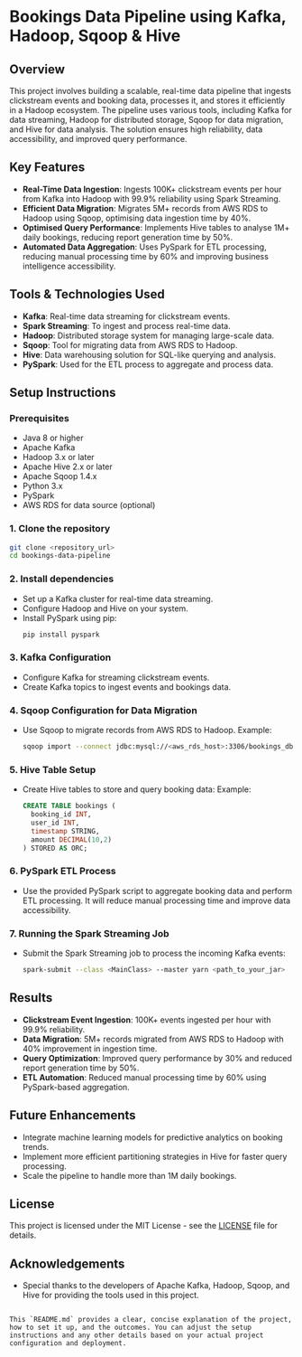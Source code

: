 # Bookings Data Pipeline using Kafka, Hadoop, Sqoop & Hive

## Overview
This project involves building a scalable, real-time data pipeline that ingests clickstream events and booking data, processes it, and stores it efficiently in a Hadoop ecosystem. The pipeline uses various tools, including Kafka for data streaming, Hadoop for distributed storage, Sqoop for data migration, and Hive for data analysis. The solution ensures high reliability, data accessibility, and improved query performance.

## Key Features
- **Real-Time Data Ingestion**: Ingests 100K+ clickstream events per hour from Kafka into Hadoop with 99.9% reliability using Spark Streaming.
- **Efficient Data Migration**: Migrates 5M+ records from AWS RDS to Hadoop using Sqoop, optimising data ingestion time by 40%.
- **Optimised Query Performance**: Implements Hive tables to analyse 1M+ daily bookings, reducing report generation time by 50%.
- **Automated Data Aggregation**: Uses PySpark for ETL processing, reducing manual processing time by 60% and improving business intelligence accessibility.

## Tools & Technologies Used
- **Kafka**: Real-time data streaming for clickstream events.
- **Spark Streaming**: To ingest and process real-time data.
- **Hadoop**: Distributed storage system for managing large-scale data.
- **Sqoop**: Tool for migrating data from AWS RDS to Hadoop.
- **Hive**: Data warehousing solution for SQL-like querying and analysis.
- **PySpark**: Used for the ETL process to aggregate and process data.

## Setup Instructions

### Prerequisites
- Java 8 or higher
- Apache Kafka
- Hadoop 3.x or later
- Apache Hive 2.x or later
- Apache Sqoop 1.4.x
- Python 3.x
- PySpark
- AWS RDS for data source (optional)

### 1. Clone the repository
```bash
git clone <repository_url>
cd bookings-data-pipeline
```

### 2. Install dependencies
- Set up a Kafka cluster for real-time data streaming.
- Configure Hadoop and Hive on your system.
- Install PySpark using pip:
  ```bash
  pip install pyspark
  ```

### 3. Kafka Configuration
- Configure Kafka for streaming clickstream events.
- Create Kafka topics to ingest events and bookings data.

### 4. Sqoop Configuration for Data Migration
- Use Sqoop to migrate records from AWS RDS to Hadoop.
  Example:
  ```bash
  sqoop import --connect jdbc:mysql://<aws_rds_host>:3306/bookings_db --username <username> --password <password> --table bookings --target-dir /path/to/hadoop/directory --num-mappers 4
  ```

### 5. Hive Table Setup
- Create Hive tables to store and query booking data:
  Example:
  ```sql
  CREATE TABLE bookings (
    booking_id INT,
    user_id INT,
    timestamp STRING,
    amount DECIMAL(10,2)
  ) STORED AS ORC;
  ```

### 6. PySpark ETL Process
- Use the provided PySpark script to aggregate booking data and perform ETL processing. It will reduce manual processing time and improve data accessibility.

### 7. Running the Spark Streaming Job
- Submit the Spark Streaming job to process the incoming Kafka events:
  ```bash
  spark-submit --class <MainClass> --master yarn <path_to_your_jar>
  ```

## Results
- **Clickstream Event Ingestion**: 100K+ events ingested per hour with 99.9% reliability.
- **Data Migration**: 5M+ records migrated from AWS RDS to Hadoop with 40% improvement in ingestion time.
- **Query Optimization**: Improved query performance by 30% and reduced report generation time by 50%.
- **ETL Automation**: Reduced manual processing time by 60% using PySpark-based aggregation.

## Future Enhancements
- Integrate machine learning models for predictive analytics on booking trends.
- Implement more efficient partitioning strategies in Hive for faster query processing.
- Scale the pipeline to handle more than 1M daily bookings.

## License
This project is licensed under the MIT License - see the [LICENSE](LICENSE) file for details.

## Acknowledgements
- Special thanks to the developers of Apache Kafka, Hadoop, Sqoop, and Hive for providing the tools used in this project.
```

This `README.md` provides a clear, concise explanation of the project, how to set it up, and the outcomes. You can adjust the setup instructions and any other details based on your actual project configuration and deployment.
